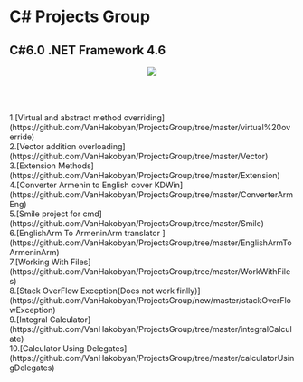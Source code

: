 # C# Projects Group

## C#6.0 .NET Framework 4.6

<p align="center">
<img src="https://kwork.ru/pics/t3/58/33029-1.jpg">
</p>
<br>
<br>
<br>
1.[Virtual and abstract method overriding](https://github.com/VanHakobyan/ProjectsGroup/tree/master/virtual%20override) <br>
2.[Vector addition overloading](https://github.com/VanHakobyan/ProjectsGroup/tree/master/Vector) <br>
3.[Extension Methods](https://github.com/VanHakobyan/ProjectsGroup/tree/master/Extension) <br>
4.[Converter Armenin to English cover KDWin](https://github.com/VanHakobyan/ProjectsGroup/tree/master/ConverterArmEng) <br>
5.[Smile project for cmd](https://github.com/VanHakobyan/ProjectsGroup/tree/master/Smile) <br>
6.[EnglishArm To ArmeninArm translator ](https://github.com/VanHakobyan/ProjectsGroup/tree/master/EnglishArmToArmeninArm) <br>
7.[Working With Files](https://github.com/VanHakobyan/ProjectsGroup/tree/master/WorkWithFiles) <br>
8.[Stack OverFlow Exception(Does not work finlly)](https://github.com/VanHakobyan/ProjectsGroup/new/master/stackOverFlowException) <br>
9.[Integral Calculator](https://github.com/VanHakobyan/ProjectsGroup/tree/master/integralCalculate) <br>
10.[Calculator Using Delegates](https://github.com/VanHakobyan/ProjectsGroup/tree/master/calculatorUsingDelegates) <br>
